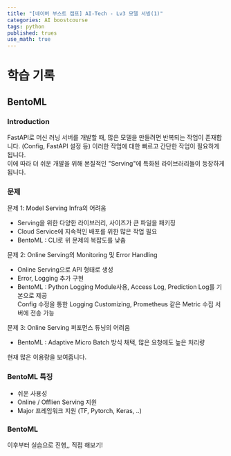 ```yaml
---
title: "[네이버 부스트 캠프] AI-Tech - Lv3 모델 서빙(1)"
categories: AI boostcourse
tags: python
published: trues
use_math: true
---
```


# 학습 기록

## BentoML

### Introduction

FastAPI로 머신 러닝 서버를 개발할 때, 많은 모델을 만들려면 반복되는 작업이 존재합니다. (Config, FastAPI 설정 등) 이러한 작업에 대한 빠르고 간단한 작업이 필요하게 됩니다.  
이에 따라 더 쉬운 개발을 위해 본질적인 "Serving"에 특화된 라이브러리들이 등장하게 됩니다.

### 문제

문제 1: Model Serving Infra의 어려움  
- Serving을 위한 다양한 라이브러리, 사이즈가 큰 파일을 패키징
- Cloud Service에 지속적인 배포를 위한 많은 작업 필요
- BentoML : CLI로 위 문제의 복잡도를 낮춤

문제 2: Online Serving의 Monitoring 및 Error Handling  
- Online Serving으로 API 형태로 생성
- Error, Logging 추가 구현
- BentoML : Python Logging Module사용, Access Log, Prediction Log를 기본으로 제공  
  Config 수정을 통한 Logging Customizing, Prometheus 같은 Metric 수집 서버에 전송 가능

문제 3: Online Serving 퍼포먼스 튜닝의 어려움  
- BentoML : Adaptive Micro Batch 방식 채택, 많은 요청에도 높은 처리량

현재 많은 이용량을 보여줍니다.

### BentoML 특징

- 쉬운 사용성
- Online / Offlien Serving 지원
- Major 프레임워크 지원 (TF, Pytorch, Keras, ..)

### BentoML

이후부터 실습으로 진행,, 직접 해보기!
